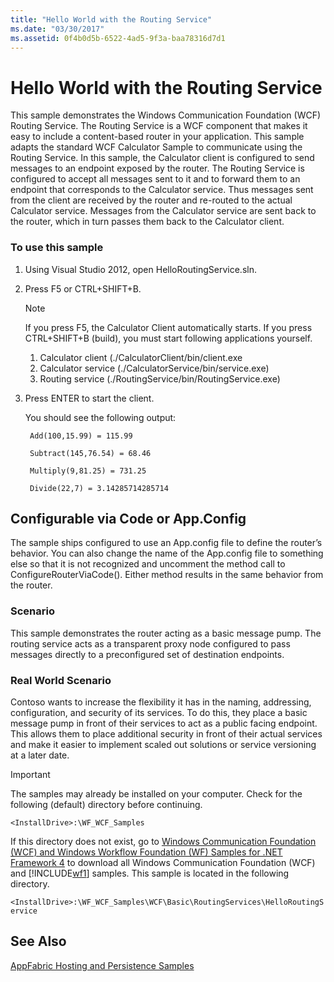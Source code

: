 ```yaml
---
title: "Hello World with the Routing Service"
ms.date: "03/30/2017"
ms.assetid: 0f4b0d5b-6522-4ad5-9f3a-baa78316d7d1
---
```

# Hello World with the Routing Service
This sample demonstrates the Windows Communication Foundation (WCF) Routing Service. The Routing Service is a WCF component that makes it easy to include a content-based router in your application. This sample adapts the standard WCF Calculator Sample to communicate using the Routing Service. In this sample, the Calculator client is configured to send messages to an endpoint exposed by the router. The Routing Service is configured to accept all messages sent to it and to forward them to an endpoint that corresponds to the Calculator service. Thus messages sent from the client are received by the router and re-routed to the actual Calculator service. Messages from the Calculator service are sent back to the router, which in turn passes them back to the Calculator client.

### To use this sample

1.  Using Visual Studio 2012, open HelloRoutingService.sln.

2.  Press F5 or CTRL+SHIFT+B.

    > [!NOTE]
    >  If you press F5, the Calculator Client automatically starts. If you press CTRL+SHIFT+B (build), you must start following applications yourself.
    >
    > 1.  Calculator client (./CalculatorClient/bin/client.exe
    > 2.  Calculator service (./CalculatorService/bin/service.exe)
    > 3.  Routing service (./RoutingService/bin/RoutingService.exe)

3.  Press ENTER to start the client.

     You should see the following output:

    ```console
     Add(100,15.99) = 115.99

     Subtract(145,76.54) = 68.46

     Multiply(9,81.25) = 731.25

     Divide(22,7) = 3.14285714285714
    ```

## Configurable via Code or App.Config
 The sample ships configured to use an App.config file to define the router’s behavior. You can also change the name of the App.config file to something else so that it is not recognized and uncomment the method call to ConfigureRouterViaCode(). Either method results in the same behavior from the router.

### Scenario
 This sample demonstrates the router acting as a basic message pump. The routing service acts as a transparent proxy node configured to pass messages directly to a preconfigured set of destination endpoints.

### Real World Scenario
 Contoso wants to increase the flexibility it has in the naming, addressing, configuration, and security of its services. To do this, they place a basic message pump in front of their services to act as a public facing endpoint. This allows them to place additional security in front of their actual services and make it easier to implement scaled out solutions or service versioning at a later date.

> [!IMPORTANT]
>  The samples may already be installed on your computer. Check for the following (default) directory before continuing.  
>   
>  `<InstallDrive>:\WF_WCF_Samples`  
>   
>  If this directory does not exist, go to [Windows Communication Foundation (WCF) and Windows Workflow Foundation (WF) Samples for .NET Framework 4](https://go.microsoft.com/fwlink/?LinkId=150780) to download all Windows Communication Foundation (WCF) and [!INCLUDE[wf1](../../../../includes/wf1-md.md)] samples. This sample is located in the following directory.  
>   
>  `<InstallDrive>:\WF_WCF_Samples\WCF\Basic\RoutingServices\HelloRoutingService`  
  
## See Also  
 [AppFabric Hosting and Persistence Samples](https://go.microsoft.com/fwlink/?LinkId=193961)

